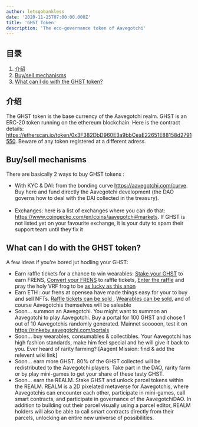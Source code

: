 ```yaml
---
author: letsgobankless
date: '2020-11-25T07:00:00.000Z'
title: 'GHST Token'
description: 'The eco-governance token of Aavegotchi'
---
```


## 目录
1. <a href=#introduction>介绍</a>
2. <a href=#buy-sell-mechanisms>Buy/sell mechanisms</a>
3. <a href=#what-can-i-do-with-the-ghst-token>What can I do with the GHST token?</a>


## 介绍

The GHST token is the base currency of the Aavegotchi realm. GHST is an ERC-20 token running on the ethereum blockchain. Here is the contract details: <a href="https://etherscan.io/token/0x3F382DbD960E3a9bbCeaE22651E88158d2791550">https://etherscan.io/token/0x3F382DbD960E3a9bbCeaE22651E88158d2791550</a>. Beware of any token registered at a different adress.




## Buy/sell mechanisms
There are basically 2 ways to buy GHST tokens :
<ul>
  <li>With KYC & DAI: from the bonding curve <a href="https://aavegotchi.com/curve">https://aavegotchi.com/curve</a>. Buy here and fund directly the Aavegotchi development (the DAO governs how to deal with the DAI collected in the treasury). </li>
<br>
  <li>Exchanges: here is a list of exchanges where you can do that: <a href="https://www.coingecko.com/en/coins/aavegotchi#markets">https://www.coingecko.com/en/coins/aavegotchi#markets</a>. If GHST is not listed yet on your favourite exchange, it is your duty to spam their support team until they fix it</li>
</ul>

## What can I do with the GHST token?
A few ideas if you're bored jut hodling your GHST:
<ul>
  <li>Earn raffle tickets for a chance to win wearables: <a href="https://aavegotchi.com/stake"> Stake your GHST</a> to earn FRENS, <a href="https://aavegotchi.com/shop"> Convert your FRENS</a> to raffle tickets, <a href="https://aavegotchi.com/raffle"> Enter the raffle</a> and pray the holy VRF frog to be <a href="https://aavegotchi.medium.com/anon-and-the-green-ticket-5776969b3a69">as lucky as this anon</a></li>
  <li>Earn ETH : our frens at opensea have made things easy for your to buy and sell NFTs. <a href="https://opensea.io/assets/aavegotchi-frens-raffle-tickets">Raffle tickets can be sold </a>, <a href="https://opensea.io/assets/aavegotchi-wearable-vouchers">Wearables can be sold</a>, and of course Aavegotchis themselves will be saleable</li> 
  <li>Soon... summon an Aavegotchi. You might want to summon an Aavegotchi to play Aavegotchi. Buy a portal for 100 GHST and chose 1 out of 10 Aavegotchis randomly generated. Mainnet sooooon, test it on <a href="https://rinkeby.aavegotchi.com/portals">https://rinkeby.aavegotchi.com/portals</a></li>
  <li>Soon... buy wearables, consumables & collectibles. Your Aavegotchi has high fashion standards, make him feel special and he will give it back to you. Ever heard of rarity farming? [Aagent Mission: find & add the relevent wiki link]</li>
  <li>Soon... earn more GHST. 80% of the GHST collected will be redistributed to the Aavegotchi players. Take part in the DAO, rarity farm or by play mini-games to get your share of these tasty GHST.</li>
  <li>Soon... earn the REALM. Stake GHST and unlock parcel tokens within the REALM. REALM is a 2D pixelated metaverse for Aavegotchis, where Aavegotchis can encounter each other, participate in mini-games, call smart contracts, and participate in governance of the AavegotchiDAO. In addition to building out their parcel visually using a parcel editor, REALM holders will also be able to call smart contracts directly from their parcels, unlocking an entire new universe of possibilities.</li>
</ul>
